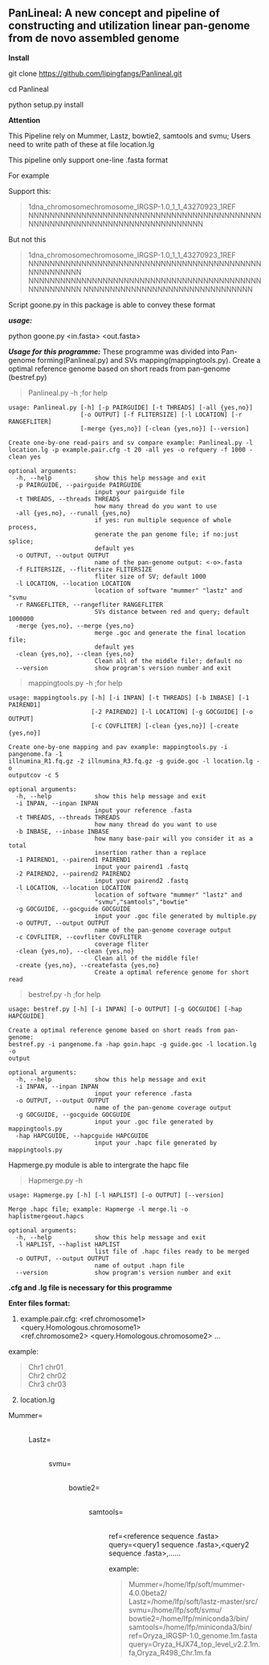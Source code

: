 PanLineal: A new concept and pipeline of constructing and utilization linear pan-genome from de novo assembled genome
--------------------


**Install** 

git clone https://github.com/lipingfangs/Panlineal.git

cd Panlineal

python setup.py install

**Attention**

This Pipeline rely on Mummer, Lastz, bowtie2, samtools and svmu; Users need to write path of these at file location.lg   

This pipeline only support one-line .fasta format

For example 

Support this:

>1dna_chromosomechromosome_IRGSP-1.0_1_1_43270923_1REF
NNNNNNNNNNNNNNNNNNNNNNNNNNNNNNNNNNNNNNNNNNNNNNNNNNNNNNNNNNNNNNNNNNNNNNNNNNNNN

But not this

>1dna_chromosomechromosome_IRGSP-1.0_1_1_43270923_1REF
NNNNNNNNNNNNNNNNNNNNNNNNNNNNNNNNNNNNNNNNNNNNNNNNNNNNNN
NNNNNNNNNNNNNNNNNNNNNNNNNNNNNNNNNNNNNNNNNNNNNNNNNNNNNN
NNNNNNNNNNNNNNNNNNNNNNNNNNNNNNNN

Script goone.py in this package is able to convey these format

***usage:***

python goone.py <in.fasta> <out.fasta>

***Usage for this programme:***
These programme was divided into Pan-genome forming(Panlineal.py) and SVs mapping(mappingtools.py). Create a optimal reference genome based on short reads from pan-genome (bestref.py) 

>Panlineal.py -h ;for help
```
usage: Panlineal.py [-h] [-p PAIRGUIDE] [-t THREADS] [-all {yes,no}]
                    [-o OUTPUT] [-f FLITERSIZE] [-l LOCATION] [-r RANGEFLITER]
                    [-merge {yes,no}] [-clean {yes,no}] [--version]

Create one-by-one read-pairs and sv compare example: Panlineal.py -l location.lg -p example.pair.cfg -t 20 -all yes -o refquery -f 1000 -clean yes

optional arguments:
  -h, --help            show this help message and exit
  -p PAIRGUIDE, --pairguide PAIRGUIDE
                        input your pairguide file                    
  -t THREADS, --threads THREADS
                        how many thread do you want to use                    
  -all {yes,no}, --runall {yes,no}
                        if yes: run multiple sequence of whole process,
                        generate the pan genome file; if no:just splice;
                        default yes             
  -o OUTPUT, --output OUTPUT
                        name of the pan-genome output: <-o>.fasta                     
  -f FLITERSIZE, --flitersize FLITERSIZE
                        fliter size of SV; default 1000                
  -l LOCATION, --location LOCATION
                        location of software "mummer" "lastz" and "svmu                 
  -r RANGEFLITER, --rangefliter RANGEFLITER
                        SVs distance between red and query; default 1000000                   
  -merge {yes,no}, --merge {yes,no}
                        merge .goc and generate the final location file;
                        default yes                   
  -clean {yes,no}, --clean {yes,no}
                        Clean all of the middle file!; default no                  
  --version             show program's version number and exit
```
>mappingtools.py -h ;for help

```
usage: mappingtools.py [-h] [-i INPAN] [-t THREADS] [-b INBASE] [-1 PAIREND1]
                       [-2 PAIREND2] [-l LOCATION] [-g GOCGUIDE] [-o OUTPUT]
                       [-c COVFLITER] [-clean {yes,no}] [-create {yes,no}]

Create one-by-one mapping and pav example: mappingtools.py -i pangenome.fa -1
illnumina_R1.fq.gz -2 illnumina_R3.fq.gz -g guide.goc -l location.lg -o
outputcov -c 5

optional arguments:
  -h, --help            show this help message and exit
  -i INPAN, --inpan INPAN
                        input your reference .fasta
  -t THREADS, --threads THREADS
                        how many thread do you want to use
  -b INBASE, --inbase INBASE
                        how many base-pair will you consider it as a total
                        insertion rather than a replace
  -1 PAIREND1, --pairend1 PAIREND1
                        input your pairend1 .fastq
  -2 PAIREND2, --pairend2 PAIREND2
                        input your pairend2 .fastq
  -l LOCATION, --location LOCATION
                        location of software "mummer" "lastz" and
                        "svmu","samtools","bowtie"
  -g GOCGUIDE, --gocguide GOCGUIDE
                        input your .goc file generated by multiple.py
  -o OUTPUT, --output OUTPUT
                        name of the pan-genome coverage output
  -c COVFLITER, --covfliter COVFLITER
                        coverage fliter
  -clean {yes,no}, --clean {yes,no}
                        Clean all of the middle file!
  -create {yes,no}, --createfasta {yes,no}
                        Create a optimal reference genome for short read
```

>bestref.py -h ;for help

```
usage: bestref.py [-h] [-i INPAN] [-o OUTPUT] [-g GOCGUIDE] [-hap HAPCGUIDE]

Create a optimal reference genome based on short reads from pan-genome:
bestref.py -i pangenome.fa -hap goin.hapc -g guide.goc -l location.lg -o
output

optional arguments:
  -h, --help            show this help message and exit
  -i INPAN, --inpan INPAN
                        input your reference .fasta
  -o OUTPUT, --output OUTPUT
                        name of the pan-genome coverage output
  -g GOCGUIDE, --gocguide GOCGUIDE
                        input your .goc file generated by mappingtools.py
  -hap HAPCGUIDE, --hapcguide HAPCGUIDE
                        input your .hapc file generated by mappingtools.py

```
Hapmerge.py module is able to intergrate the hapc file 
>Hapmerge.py -h 
```
usage: Hapmerge.py [-h] [-l HAPLIST] [-o OUTPUT] [--version]

Merge .hapc file; example: Hapmerge -l merge.li -o haplistmergeout.hapcs

optional arguments:
  -h, --help            show this help message and exit
  -l HAPLIST, --haplist HAPLIST
                        list file of .hapc files ready to be merged
  -o OUTPUT, --output OUTPUT
                        name of output .hapn file
  --version             show program's version number and exit

```

**.cfg and .lg file is necessary for this programme** 

**Enter files format:**

1.  example.pair.cfg:
<ref.chromosome1> <query.Homologous.chromosome1>  
<ref.chromosome2> <query.Homologous.chromosome2>
...

example:

>Chr1	chr01  
Chr2	chr02  
Chr3	chr03  

2.  location.lg

Mummer=<Dir of software mummer>  
Lastz=<Dir of software lastz>   
svmu=<Dir of software svmu>    
bowtie2=<Dir of software bowtie2>   
samtools=<Dir of software samtools>    
ref=<reference sequence .fasta>  
query=<query1 sequence .fasta>,<query2 sequence .fasta>,......  

example:

>Mummer=/home/lfp/soft/mummer-4.0.0beta2/  
Lastz=/home/lfp/soft/lastz-master/src/  
svmu=/home/lfp/soft/svmu/  
bowtie2=/home/lfp/miniconda3/bin/  
samtools=/home/lfp/miniconda3/bin/  
ref=Oryza_IRGSP-1.0_genome.1m.fasta  
query=Oryza_HJX74_top_level_v2.2.1m.fa,Oryza_R498_Chr.1m.fa  

  


